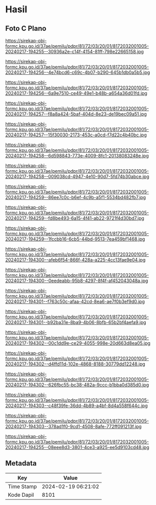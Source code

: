# Hasil

## Foto C Plano

https://sirekap-obj-formc.kpu.go.id/37ae/pemilu/pdpr/81/72/03/20/01/8172032001005-20240217-194255--30936a2e-c14f-4154-81ff-798e22665158.jpg

https://sirekap-obj-formc.kpu.go.id/37ae/pemilu/pdpr/81/72/03/20/01/8172032001005-20240217-194256--4e74bcd6-c69c-4b07-b290-645b1db0a5b5.jpg

https://sirekap-obj-formc.kpu.go.id/37ae/pemilu/pdpr/81/72/03/20/01/8172032001005-20240217-194256--6a9e7510-ce49-49e1-b48b-a654a36d01fd.jpg

https://sirekap-obj-formc.kpu.go.id/37ae/pemilu/pdpr/81/72/03/20/01/8172032001005-20240217-194257--f8a8a424-5baf-404d-8e23-de19bec09a51.jpg

https://sirekap-obj-formc.kpu.go.id/37ae/pemilu/pdpr/81/72/03/20/01/8172032001005-20240217-194257--15f30030-2173-453c-a0cd-f7d22c4b40bc.jpg

https://sirekap-obj-formc.kpu.go.id/37ae/pemilu/pdpr/81/72/03/20/01/8172032001005-20240217-194258--6d598843-773e-4009-8fc1-20138083248e.jpg

https://sirekap-obj-formc.kpu.go.id/37ae/pemilu/pdpr/81/72/03/20/01/8172032001005-20240217-194258--009038cd-4947-4e10-90d7-5fd74b30abce.jpg

https://sirekap-obj-formc.kpu.go.id/37ae/pemilu/pdpr/81/72/03/20/01/8172032001005-20240217-194259--86ee7c0c-b6ef-4c9b-a5f1-5534bd482fb7.jpg

https://sirekap-obj-formc.kpu.go.id/37ae/pemilu/pdpr/81/72/03/20/01/8172032001005-20240217-194259--fd8be493-6a15-4f41-ab22-9721f4d30bd7.jpg

https://sirekap-obj-formc.kpu.go.id/37ae/pemilu/pdpr/81/72/03/20/01/8172032001005-20240217-194259--1fccbb16-6cb5-44bd-9513-7ea459bf1468.jpg

https://sirekap-obj-formc.kpu.go.id/37ae/pemilu/pdpr/81/72/03/20/01/8172032001005-20240217-194300--afeb6f54-866f-428a-a225-4cc13fae9e04.jpg

https://sirekap-obj-formc.kpu.go.id/37ae/pemilu/pdpr/81/72/03/20/01/8172032001005-20240217-194300--0eedeabb-95b8-4297-8f4f-af452043048a.jpg

https://sirekap-obj-formc.kpu.go.id/37ae/pemilu/pdpr/81/72/03/20/01/8172032001005-20240217-194301--f763c50c-afaa-42cd-8ea6-ae7f0b3ef9d0.jpg

https://sirekap-obj-formc.kpu.go.id/37ae/pemilu/pdpr/81/72/03/20/01/8172032001005-20240217-194301--b92ba31e-8ba9-4b06-8bfb-65b2bf4aefa9.jpg

https://sirekap-obj-formc.kpu.go.id/37ae/pemilu/pdpr/81/72/03/20/01/8172032001005-20240217-194302--00c1dd9e-ce29-4055-998e-20d663d8ea05.jpg

https://sirekap-obj-formc.kpu.go.id/37ae/pemilu/pdpr/81/72/03/20/01/8172032001005-20240217-194302--d4ffd11d-102e-4868-8188-30779dd12248.jpg

https://sirekap-obj-formc.kpu.go.id/37ae/pemilu/pdpr/81/72/03/20/01/8172032001005-20240217-194302--626fbc55-bc38-482a-9ccc-b1bba0d385d0.jpg

https://sirekap-obj-formc.kpu.go.id/37ae/pemilu/pdpr/81/72/03/20/01/8172032001005-20240217-194303--c48f39fe-36dd-4b89-a4bf-8d4a558f644c.jpg

https://sirekap-obj-formc.kpu.go.id/37ae/pemilu/pdpr/81/72/03/20/01/8172032001005-20240217-194303--378ad1f0-9cd1-4508-8afe-772ff091213f.jpg

https://sirekap-obj-formc.kpu.go.id/37ae/pemilu/pdpr/81/72/03/20/01/8172032001005-20240217-194255--08eee8d3-3801-4ce3-a925-ee5d9103cd48.jpg


## Metadata

| Key        | Value               |
| ---------- | ------------------- |
| Time Stamp | 2024-02-19 06:21:02 |
| Kode Dapil | 8101                |



